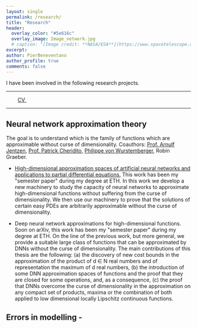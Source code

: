 ```yaml
---
layout: single
permalink: /research/
title: "Research"
header:
  overlay_color: "#5e616c"
  overlay_image: Image_network.jpg
  # caption: "[Image credit: **NASA/ESA**](https://www.spacetelescope.org/images/heic0515a/)"
excerpt: 
author: PierBeneventano
author_profile: true
comments: false
---
```


I have been involved in the following research projects. 




<hr>

<div class="col-lg-4 text-center">
  <a href="https://www.linkedin.com/in/pierbeneventano/"><span class="social-icon fa fa-linkedin"></span></a> &nbsp;  &nbsp;   <a href="https://join.skype.com/invite/kobWyHxDkzse"><span  class="social-icon fa fa-skype"></span></a> &nbsp;  &nbsp;  <a href="https://pierbeneventano.github.io/CV/CV_Beneventano.pdf" class="links"> CV </a> &nbsp;  &nbsp; <a href="https://scholar.google.com/citations?user=spL439oAAAAJ&hl=en"><span class="ai ai-fw ai-google-scholar-square"></span></a> &nbsp;  &nbsp; <a href="mailto:pierb@princeton.edu"><span class="social-icon fa fa-envelope"></span></a>
</div>

<hr>

## Neural network approximation theory
The goal is to understand which is the family of functions which are approximable without curse of dimensionality.
Coauthors: <a href="https://scholar.google.de/citations?user=fymm-XQAAAAJ&hl=en" class="links">Prof. Arnulf Jentzen</a>, <a href="https://people.math.ethz.ch/~patrickc/" class="links">Prof. Patrick Cheridito</a>, <a href="https://scholar.google.com/citations?user=Dc8yKjUAAAAJ&hl=en" class="links">Philippe von Wurstemberger</a>, Robin Graeber.
- <a href="https://arxiv.org/abs/2012.04326" class="links">High-dimensional approximation spaces of artificial neural networks and applications to partial differential equations.</a>
This work has been my "semester paper" during my degree at ETH.
In this work we develop a new machinery to study the capacity of neural networks to approximate high-dimensional functions without suffering from the curse of dimensionality.
We then use our machinery to prove that the solutions of certain easy PDEs are arbitrarily approximable without the curse of dimensionality.

- Deep neural network approximations for high-dimensional functions.
Soon on arXiv, this work has been my "semester paper" during my degree at ETH.
On the line of the previous work, but more general, we provide a suitable large class of functions that can be approximated by DNNs without the curse of dimensionality. The main contributions of this thesis are the following: (a) the
discovery of new cost bounds in the approximation of the product of d ∈ N
real numbers and of representation the maximum of d real numbers, (b) the
introduction of some DNN approximation spaces of functions and the proof
that they are closed for some operations, and, as a consequence, (c) the proof
that DNNs overcome the curse of dimensionality in the approximation on
any compact set of products, maxima or the combination of both applied to
low dimensional locally Lipschitz continuous functions.

## Errors in modelling - 
